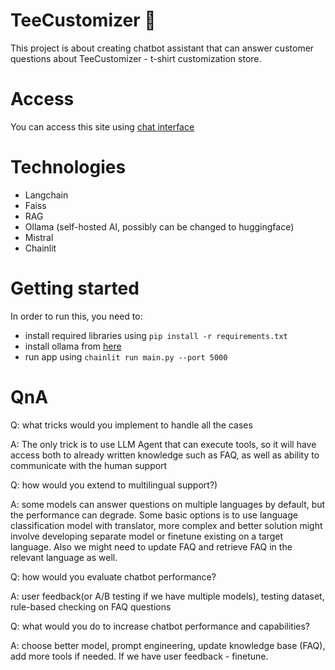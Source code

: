 # TeeCustomizer 👕
This project is about creating chatbot assistant that can answer customer questions about TeeCustomizer - t-shirt customization store.

# Access
You can access this site using [chat interface]( https://7f5c-46-172-71-187.ngrok-free.app )

# Technologies
- Langchain
- Faiss
- RAG
- Ollama (self-hosted AI, possibly can be changed to huggingface)
- Mistral
- Chainlit

# Getting started
In order to run this, you need to:
- install required libraries using `pip install -r requirements.txt`
- install ollama from [here](https://ollama.com/download/windows)
- run app using `chainlit run main.py --port 5000`

# QnA
Q: what tricks would you implement to handle all the cases

A: The only trick is to use LLM Agent that can execute tools, so it will have access both to already written knowledge such as FAQ, as well as ability to communicate with the human support

Q: how would you extend to multilingual support?)

A: some models can answer questions on multiple languages by default, but the performance can degrade. Some basic options is to use language classification model with translator, more complex and better solution might involve developing separate model or finetune existing on a target language. Also we might need to update FAQ and retrieve FAQ in the relevant language as well.

Q: how would you evaluate chatbot performance?

A: user feedback(or A/B testing if we have multiple models), testing dataset, rule-based checking on FAQ questions

Q: what would you do to increase chatbot performance and capabilities?

A: choose better model, prompt engineering, update knowledge base (FAQ), add more tools if needed. If we have user feedback - finetune.
